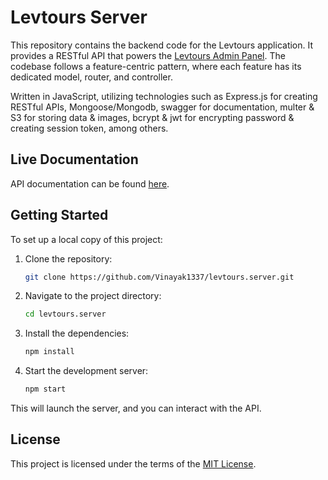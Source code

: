 # Levtours Server

This repository contains the backend code for the Levtours application. It provides a RESTful API that powers the [Levtours Admin Panel](https://levtours-admin-panel.netlify.app).
The codebase follows a feature-centric pattern, where each feature has its dedicated model, router, and controller.

Written in JavaScript, utilizing technologies such as Express.js for creating RESTful APIs, Mongoose/Mongodb, swagger for documentation, multer & S3 for storing data & images, bcrypt & jwt for encrypting password & creating session token, among others.

## Live Documentation

API documentation can be found [here](https://github.com/Vinayak1337/levtours.server/docs).

## Getting Started

To set up a local copy of this project:

1. Clone the repository:
   ```bash
   git clone https://github.com/Vinayak1337/levtours.server.git
   ```
2. Navigate to the project directory:
   ```bash
   cd levtours.server
   ```
3. Install the dependencies:
   ```bash
   npm install
   ```
4. Start the development server:
   ```bash
   npm start
   ```

This will launch the server, and you can interact with the API.

## License

This project is licensed under the terms of the [MIT License](https://github.com/Vinayak1337/levtours.server/blob/master/LICENSE.md).
